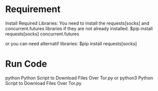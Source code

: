 # Requirement
Install Required Libraries: 
You need to install the requests[socks] and concurrent.futures libraries if they are not already installed.
$pip install requests[socks] concurrent.futures

or you can need alternatif libraries:
$pip install requests[socks]

# Run Code
python Python Script to Download Files Over Tor.py
or
python3 Python Script to Download Files Over Tor.py

